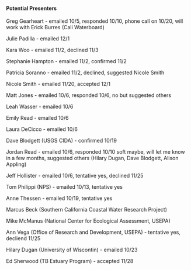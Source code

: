 #### Potential Presenters

Greg Gearheart - emailed 10/5, responded 10/10, phone call on 10/20, will work with Erick Burres (Cali Waterboard)

Julie Padilla - emailed 12/1 

Kara Woo - emailed 11/2, declined 11/3

Stephanie Hampton - emailed 11/2, confirmed 11/2

Patricia Soranno - emailed 11/2, declined, suggested Nicole Smith

Nicole Smith - emailed 11/20, accepted 12/1

Matt Jones - emailed 10/6, responded 10/6, no but suggested others

Leah Wasser - emailed 10/6

Emily Read - emailed 10/6

Laura DeCicco - emailed 10/6

Dave Blodgett (USGS CIDA) - confirmed 10/19

Jordan Read - emailed 10/6, responded 10/10 soft maybe, will let me know in a few months, suggested others (Hilary Dugan, Dave Blodgett, Alison Appling)

Jeff Hollister - emailed 10/6, tentative yes, declined 11/25

Tom Philippi (NPS) - emailed 10/13, tentative yes

Anne Thessen - emailed 10/19, tentative yes

Marcus Beck (Southern California Coastal Water Research Project)

Mike McManus (National Center for Ecological Assessment, USEPA)

Ann Vega (Office of Research and Development, USEPA) - tentative yes, decliend 11/25

Hilary Dugan (University of Wiscontin) - emailed 10/23

Ed Sherwood (TB Estuary Program) - accepted 11/28